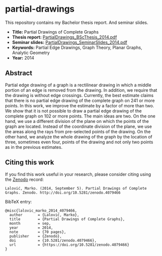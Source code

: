 # partial-drawings
This repository contains my Bachelor thesis report. And seminar slides.

* **Title:** Partial Drawings of Complete Graphs
* **Thesis report:** [PartialDrawings_BScThesis_2014.pdf](https://zenodo.org/record/4079466/files/PartialDrawings_BScThesis_2014.pdf?download=1)
* **Seminar slides:** [PartialDrawings_SeminarSlides_2014.pdf](https://zenodo.org/record/4079483/files/PartialDrawings_SeminarSlides_2014.pdf?download=1)
* **Keywords:** Partial Edge Drawings, Graph Theory, Planar Graphs, Analytic Geometry
* **Year:** 2014

## Abstract
Partial edge drawing of a graph is a rectilinear drawing in which a middle portion of an edge is removed from the drawing. In addition, we require that the drawing is without edge crossings. Currently, the best estimate claims that there is no partial edge drawing of the complete graph on 241 or more points. In this work, we improve the estimate by a factor of more than two. We show that it is not possible to draw a partial edge drawing of the complete graph on 102 or more points. The main ideas are two. On the one hand, we use a different division of the plane on which the points of the graph are located. Instead of the coordinate division of the plane, we use the areas along the rays from pre-selected points of the drawing. On the other hand, we analyze the whole drawing of the graph by the location of three, sometimes even four, points of the drawing and not only two points as in the previous estimates.

## Citing this work
If you find this work useful in your research, please consider citing using the [Zenodo](https://zenodo.org/record/4079466#.X4OKw50zZH4) record:
```
Lalović, Marko. (2014, September 5). Partial Drawings of Complete Graphs. Zenodo. http://doi.org/10.5281/zenodo.4079466
```

BibTeX entry:
```
@misc{lalovic_marko_2014_4079466,
  author       = {Lalović, Marko},
  title        = {Partial Drawings of Complete Graphs},
  month        = sep,
  year         = 2014,
  note         = {70 pages},
  publisher    = {Zenodo},
  doi          = {10.5281/zenodo.4079466},
  url          = {https://doi.org/10.5281/zenodo.4079466}
}
```
